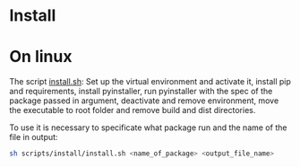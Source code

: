 
# Install

# On linux

The script [install.sh](install.sh): Set up the virtual environment and activate it, install pip and requirements, install pyinstaller, run pyinstaller with the spec of the package passed in argument, deactivate and remove environment, move the executable to root folder and remove build and dist directories.

To use it is necessary to specificate what package run and the name of the file in output:

```Bash
sh scripts/install/install.sh <name_of_package> <output_file_name>
```

